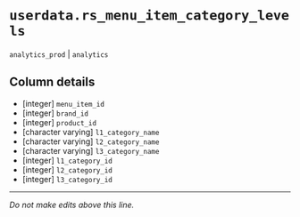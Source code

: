 # `userdata.rs_menu_item_category_levels`
`analytics_prod` | `analytics`

## Column details
* [integer]   `menu_item_id`
* [integer]   `brand_id`
* [integer]   `product_id`
* [character varying] `l1_category_name`
* [character varying] `l2_category_name`
* [character varying] `l3_category_name`
* [integer]   `l1_category_id`
* [integer]   `l2_category_id`
* [integer]   `l3_category_id`

-------------------------------------------------------------------------------
*Do not make edits above this line.*
